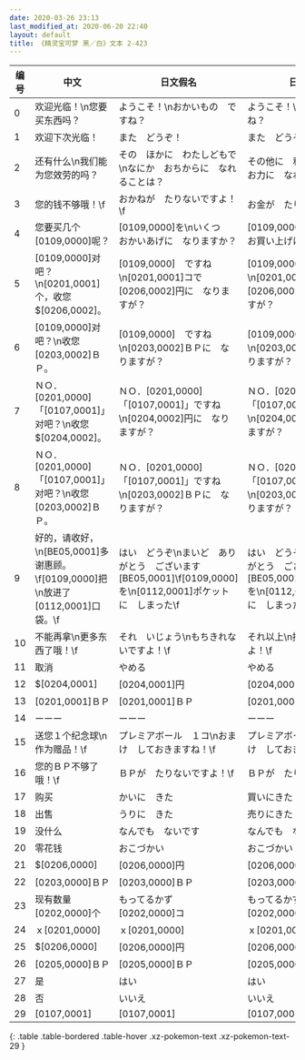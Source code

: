 ```yaml
---
date: 2020-03-26 23:13
last_modified_at: 2020-06-20 22:40
layout: default
title: 《精灵宝可梦 黑／白》文本 2-423
---
```

| 编号 | 中文 | 日文假名 | 日文汉字 |
| ---- | ---- | ---- | --- |
| 0 | 欢迎光临！\n您要买东西吗？ | ようこそ！\nおかいもの　ですね？ | ようこそ！\nお買い物　ですね？ |
| 1 | 欢迎下次光临！ | また　どうぞ！ | また　どうぞ！ |
| 2 | 还有什么\n我们能为您效劳的吗？ | その　ほかに　わたしどもで\nなにか　おちからに　なれることは？ | その他に　私どもで\n何か　お力に　なれることは？ |
| 3 | 您的钱不够哦！\f | おかねが　たりないですよ！\f | お金が　たりないですよ！\f |
| 4 | 您要买几个[0109,0000]呢？ | [0109,0000]を\nいくつ　おかいあげに　なりますか？ | [0109,0000]を\nいくつ　お買い上げに　なりますか？ |
| 5 | [0109,0000]对吧？\n[0201,0001]个，收您$[0206,0002]。 | [0109,0000]　ですね\n[0201,0001]コで　[0206,0002]円に　なりますが？ | [0109,0000]　ですね\n[0201,0001]コで　[0206,0002]円に　なりますが？ |
| 6 | [0109,0000]对吧？\n收您[0203,0002]ＢＰ。 | [0109,0000]　ですね\n[0203,0002]ＢＰに　なりますが？ | [0109,0000]　ですね\n[0203,0002]ＢＰに　なりますが？ |
| 7 | ＮＯ．[0201,0000]「[0107,0001]」对吧？\n收您$[0204,0002]。 | ＮＯ．[0201,0000]「[0107,0001]」ですね\n[0204,0002]円に　なりますが？ | ＮＯ．[0201,0000]「[0107,0001]」ですね\n[0204,0002]円に　なりますが？ |
| 8 | ＮＯ．[0201,0000]「[0107,0001]」对吧？\n收您[0203,0002]ＢＰ。 | ＮＯ．[0201,0000]「[0107,0001]」ですね\n[0203,0002]ＢＰに　なりますが？ | ＮＯ．[0201,0000]「[0107,0001]」ですね\n[0203,0002]ＢＰに　なりますが？ |
| 9 | 好的，请收好，\n[BE05,0001]多谢惠顾。\f[0109,0000]把\n放进了[0112,0001]口袋。\f | はい　どうぞ\nまいど　ありがとう　ございます[BE05,0001]\f[0109,0000]を\n[0112,0001]ポケットに　しまった\f | はい　どうぞ\nまいど　ありがとう　ございます[BE05,0001]\f[0109,0000]を\n[0112,0001]ポケットに　しまった\f |
| 10 | 不能再拿\n更多东西了哦！\f | それ　いじょう\nもちきれないですよ！\f | それ以上\n持ちきれないですよ！\f |
| 11 | 取消 | やめる | やめる |
| 12 | $[0204,0001] | [0204,0001]円 | [0204,0001]円 |
| 13 | [0201,0001]ＢＰ | [0201,0001]ＢＰ | [0201,0001]ＢＰ |
| 14 | ーーー | ーーー | ーーー |
| 15 | 送您１个纪念球\n作为赠品！\f | プレミアボール　１コ\nおまけ　しておきますね！\f | プレミアボール　１コ\nおまけ　しておきますね！\f |
| 16 | 您的ＢＰ不够了哦！\f | ＢＰが　たりないですよ！\f | ＢＰが　たりないですよ！\f |
| 17 | 购买 | かいに　きた | 買いにきた |
| 18 | 出售 | うりに　きた | 売りにきた |
| 19 | 没什么 | なんでも　ないです | なんでも　ないです |
| 20 | 零花钱 | おこづかい | おこづかい |
| 21 | $[0206,0000] | [0206,0000]円 | [0206,0000]円 |
| 22 | [0203,0000]ＢＰ | [0203,0000]ＢＰ | [0203,0000]ＢＰ |
| 23 | 现有数量[0202,0000]个 | もってるかず　[0202,0000]コ | もってるかず　[0202,0000]コ |
| 24 | ｘ[0201,0000] | ｘ[0201,0000] | ｘ[0201,0000] |
| 25 | $[0206,0000] | [0206,0000]円 | [0206,0000]円 |
| 26 | [0205,0000]ＢＰ | [0205,0000]ＢＰ | [0205,0000]ＢＰ |
| 27 | 是 | はい | はい |
| 28 | 否 | いいえ | いいえ |
| 29 | [0107,0001] | [0107,0001] | [0107,0001] |
{: .table .table-bordered .table-hover .xz-pokemon-text .xz-pokemon-text-29 }